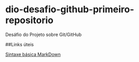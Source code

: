 # dio-desafio-github-primeiro-repositorio
Desáfio do Projeto sobre Git/GitHub


##Links úteis

[Sintaxe básica MarkDown](https://www.markdownguide.org/basic-syntax/)
